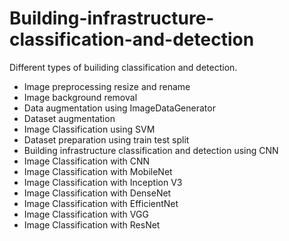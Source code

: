 # Building-infrastructure-classification-and-detection
Different types of builiding classification and detection.

- Image preprocessing resize and rename
- Image background removal
- Data augmentation using ImageDataGenerator
- Dataset augmentation
- Image Classification using SVM
- Dataset preparation using train test split
- Building infrastructure classification and detection using CNN
- Image Classification with CNN
- Image Classification with MobileNet
- Image Classification with Inception V3
- Image Classification with DenseNet
- Image Classification with EfficientNet
- Image Classification with VGG
- Image Classification with ResNet


